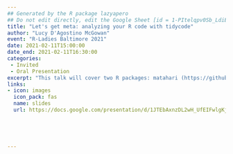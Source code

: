```yaml
---
## Generated by the R package lazyapero
## Do not edit directly, edit the Google Sheet [id = 1-PItelqpv0Sb_LdiEDqb8O3D_Roii5nVTL07IRVbRtA]
title: "Let's get meta: analyzing your R code with tidycode"
author: "Lucy D'Agostino McGowan"
event: "R-Ladies Baltimore 2021"
date: 2021-02-11T15:00:00
date_end: 2021-02-11T16:30:00
categories:
 - Invited
 - Oral Presentation
excerpt: "This talk will cover two R packages: matahari (https://github.com/jhudsl/matahari) and tidycode (https://lucymcgowan.github.io/tidycode/). The matahari package is a simple package for tidy logging of everything you type into the R console. The tidycode package allows users to analyze R expressions in a tidy way (i.e. take the code captured from matahari and put it in a tidy table for downstream analysis with the tidyverse)."
links:
- icon: images
  icon_pack: fas
  name: slides
  url: https://docs.google.com/presentation/d/1JTEbAxnzDL2wH_UfEIFwlgKjveBswcsibfYu1PBpgrI/edit#slide=id.p





---
```

